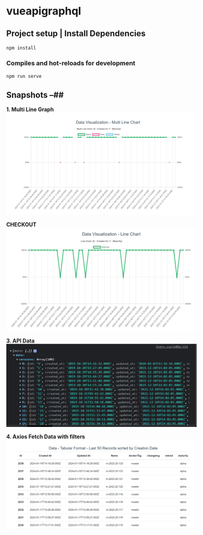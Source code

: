 # vueapigraphql

## Project setup | Install Dependencies
```
npm install
```

### Compiles and hot-reloads for development
```
npm run serve
```

## Snapshots –##   

**1. Multi Line Graph** 
![MLG](/media/MultiLine.png)

**CHECKOUT**
![SLG](/media/SingleLine.png)

**3. API Data**
![AD](/media/APIdata.png)

**4. Axios Fetch Data with filters**
![AFD](/media/AxiosDataFetch.png)
